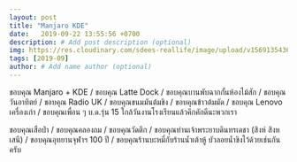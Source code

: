 ```yaml
---
layout: post
title: "Manjaro KDE"
date:   2019-09-22 13:55:56 +0700
description: # Add post description (optional)
img: https://res.cloudinary.com/sdees-reallife/image/upload/v1569135436/Screenshot_20190922_135445.png # Add image post (optional)
tags: [2019-09]
author: # Add name author (optional)
---
```

ขอบคุณ Manjaro + KDE / ขอบคุณ Latte Dock / ขอบคุณบานพับฉากกั้นห้องไม้สัก / ขอบคุณวันอาทิตย์ / ขอบคุณ Radio UK / ขอบคุณขนมมันต้มขิง / ขอบคุณข้าวต้มมัด / ขอบคุณ Lenovo เครื่องเก่า / ขอบคุณเพื่อน ๆ บ.ด.รุ่น 15 ใกล้วันงานโรงเรียนแล้วคึกคักดีนะพวกเรา

ขอบคุณเสือป่า / ขอบคุณคลองถม / ขอบคุณวัดตึก / ขอบคุณท่านเจ้าพระยาบดินทรเดชา (สิงห์ สิงหเสนี) / ขอบคุณอุทยานจุฬาฯ 100 ปี / ขอบคุณร้านบะหมี่กับร้านน้ำเต้าหู้ บัวลอยน้ำขิงไว้ด้วยเช่นกันครับ

<i class="fa fa-child" style="color:plum"></i>
